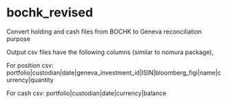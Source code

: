 # bochk_revised
Convert holding and cash files from BOCHK to Geneva reconciliation purpose

Output csv files have the following columns (similar to nomura package),

For position csv:
portfolio|custodian|date|geneva_investment_id|ISIN|bloomberg_figi|name|currency|quantity


For cash csv:
portfolio|custodian|date|currency|balance


